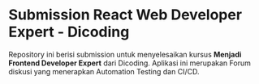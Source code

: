 # Submission React Web Developer Expert - Dicoding

Repository ini berisi submission untuk menyelesaikan kursus **Menjadi Frontend Developer Expert** dari Dicoding. Aplikasi ini merupakan Forum diskusi yang menerapkan Automation Testing dan CI/CD.
